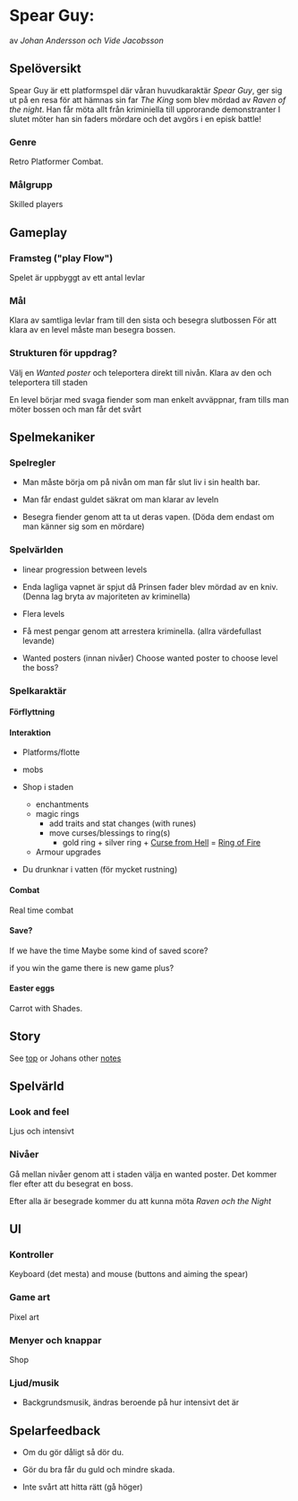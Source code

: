 # Spear Guy: 

av *Johan Andersson och Vide Jacobsson*

## Spelöversikt

Spear Guy är ett platformspel där våran huvudkaraktär *Spear Guy*, ger sig ut på en resa
för att hämnas sin far *The King* som blev mördad av *Raven of the night*.
Han får möta allt från kriminiella till upprorande demonstranter
I slutet möter han sin faders mördare och det avgörs i en episk battle!

### Genre

Retro Platformer Combat.

### Målgrupp

Skilled players 

## Gameplay

### Framsteg ("play Flow")

Spelet är uppbyggt av ett antal levlar

### Mål

Klara av samtliga levlar fram till den sista och besegra slutbossen
För att klara av en level måste man besegra bossen.

### Strukturen för uppdrag?

Välj en *Wanted poster* och teleportera direkt till nivån.
Klara av den och teleportera till staden

En level börjar med svaga fiender som man enkelt avväppnar, fram tills man möter bossen
och man får det svårt

## Spelmekaniker

### Spelregler

-  Man måste börja om på nivån om man får slut liv i sin health bar.

- Man får endast guldet säkrat om man klarar av leveln

- Besegra fiender genom att ta ut deras vapen. (Döda dem endast om man känner sig som en mördare)  

### Spelvärlden

- linear progression between levels

- Enda lagliga vapnet är spjut då Prinsen fader blev mördad av en kniv.
(Denna lag bryta av majoriteten av kriminella)

- Flera levels

- Få mest pengar genom att arrestera kriminella.
(allra värdefullast levande)

- Wanted posters (innan nivåer)
Choose wanted poster to choose level
the boss?


### Spelkaraktär

#### Förflyttning

#### Interaktion

- Platforms/flotte

- mobs

- Shop i staden
  - enchantments
  - magic rings
	  - add traits and stat changes (with runes)
	  - move curses/blessings to ring(s)
		  - gold ring + silver ring + [Curse from Hell](attributes/curses/curse-from-hell.md) = [Ring of Fire](items/ring-of-fire.md) 
  - Armour upgrades

- Du drunknar i vatten (för mycket rustning)

#### Combat

Real time combat

#### Save?

If we have the time
Maybe some kind of saved score?

if you win the game there is new game plus?


#### Easter eggs

Carrot with Shades.

## Story

See [top](##Spelöversikt) or Johans other [notes](/spear-guy-notes/misc/spear-guy-story-outline.md)


## Spelvärld

### Look and feel

Ljus och intensivt

### Nivåer

Gå mellan nivåer genom att i staden välja en wanted poster. 
Det kommer fler efter att du besegrat en boss.

Efter alla är besegrade kommer du att kunna möta *Raven och the Night*

## UI

### Kontroller

Keyboard (det mesta) and mouse
(buttons and aiming the spear)

### Game art

Pixel art 

### Menyer och knappar

Shop

### Ljud/musik

- Backgrundsmusik,
ändras beroende på hur intensivt det är 

## Spelarfeedback

- Om du gör dåligt så dör du.

- Gör du bra får du guld och mindre skada.

- Inte svårt att hitta rätt (gå höger)
